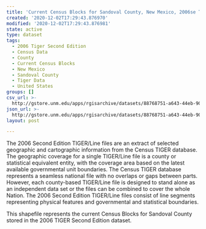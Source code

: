 ```yaml
---
title: 'Current Census Blocks for Sandoval County, New Mexico, 2006se TIGER'
created: '2020-12-02T17:29:43.876970'
modified: '2020-12-02T17:29:43.876981'
state: active
type: dataset
tags:
  - 2006 Tiger Second Edition
  - Census Data
  - County
  - Current Census Blocks
  - New Mexico
  - Sandoval County
  - Tiger Data
  - United States
groups: []
csv_url: >-
  http://gstore.unm.edu/apps/rgisarchive/datasets/88768751-a643-44eb-908a-137f4c81b954/tgr2006se_sand_blkcu.derived.csv
json_url: >-
  http://gstore.unm.edu/apps/rgisarchive/datasets/88768751-a643-44eb-908a-137f4c81b954/tgr2006se_sand_blkcu.derived.json
layout: post

---
```

The 2006 Second Edition TIGER/Line files are an extract of selected geographic and cartographic information from the Census TIGER database.  The geographic coverage for a single TIGER/Line file is a county or statistical equivalent entity, with the coverage area based on the latest available governmental unit boundaries. The Census TIGER database represents a seamless national file with no overlaps or gaps between parts.  However, each county-based TIGER/Line file is designed to stand alone as an independent data set or the files can be combined to cover the whole Nation.  The 2006 Second Edition  TIGER/Line files consist of line segments representing physical features and governmental and statistical boundaries.  

This shapefile represents the current Census Blocks for Sandoval County stored in the 2006 TIGER Second Edition dataset.
